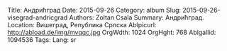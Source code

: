 Title: Андрићград
Date: 2015-09-26
Category: album
Slug: 2015-09-26-visegrad-andricgrad
Authors: Zoltan Csala
Summary: Андрићград.
Location: Вишеград, Република Српска
Ablpicurl: http://abload.de/img/mvqqc.jpg
OrgWdth: 1024
OrgHght: 768
Ablgallid: 1094536
Tags:
Lang: sr

